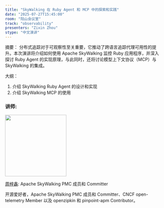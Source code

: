 ```yaml
---
title: "SkyWalking 在 Ruby Agent 和 MCP 中的探索和实践"
date: "2025-07-27T15:45:00"
room: "阳山会议室"
track: "observability"
presenters: "Zixin Zhou"
stype: "中文演讲"
---
```


摘要：
分布式追踪对于可观察性至关重要，它推动了跨语言追踪代理可用性的提升。本次演讲将介绍如何使用 Apache SkyWalking 监控 Ruby 应用程序，并深入探讨 Ruby Agent 的实现原理，与此同时，还将讨论模型上下文协议（MCP）与 SkyWalking 的集成。

大纲：
1. 介绍 SkyWalking Ruby Agent 的设计和实现
2. 介绍 SkyWalking MCP 的使用

### 讲师:

<img src="https://sessionize.com/image/e804-400o400o1-S7uzJdBLwNehbXvexSNvbV.jpg" width="200" /><br/>

[周梓鑫](https://github.com/CodePrometheus): Apache SkyWalking PMC 成员和 Committer

开源爱好者，Apache SkyWalking PMC 成员和 Committer、CNCF open-telemetry Member 以及 openzipkin 和 pinpoint-apm Contributor。